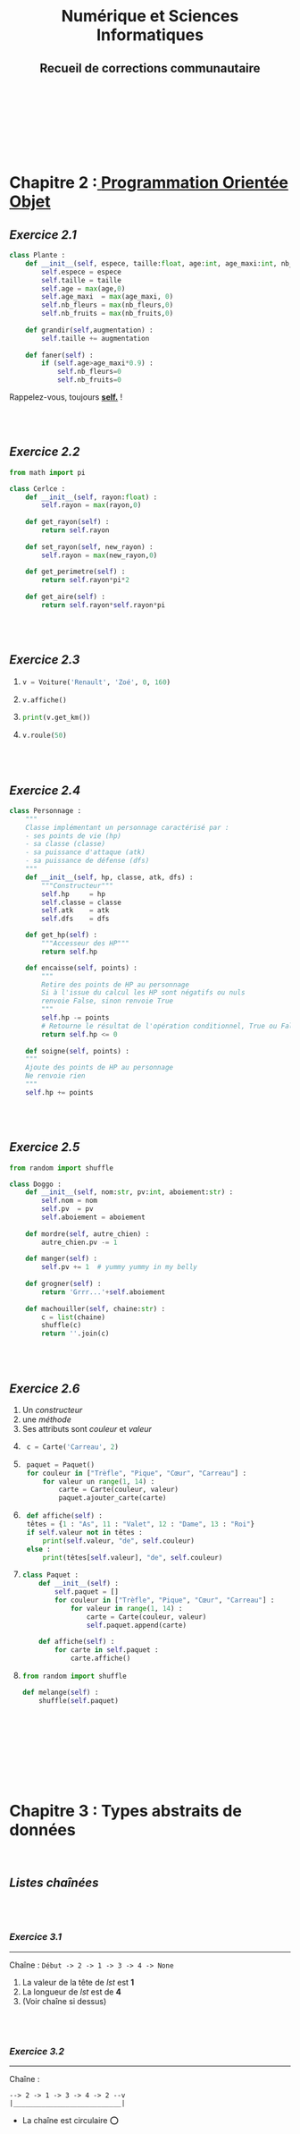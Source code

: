 <br><br><br>
<center><h1>Numérique et Sciences Informatiques</h1></center>
<center><h2>Recueil de corrections communautaire</h2></center>
<br><br><br><br><br><br><br>




# **Chapitre 2 :**[ **Programmation Orientée Objet**](https://cdn.discordapp.com/attachments/868964577071734814/873899194467876874/joke-women-class.png)

## *Exercice 2.1*
```py
class Plante :
    def __init__(self, espece, taille:float, age:int, age_maxi:int, nb_fleurs:int, nb_fruits:int) :
        self.espece = espece
        self.taille = taille
        self.age = max(age,0)
        self.age_maxi  = max(age_maxi, 0)
        self.nb_fleurs = max(nb_fleurs,0)
        self.nb_fruits = max(nb_fruits,0)
    
    def grandir(self,augmentation) :
        self.taille += augmentation
    
    def faner(self) :
        if (self.age>age_maxi*0.9) :
            self.nb_fleurs=0
            self.nb_fruits=0
```
Rappelez-vous, toujours [**self.**](https://www.youtube.com/watch?v=M5d7vygUPoQ) !

<br><br>


## *Exercice 2.2*
```py
from math import pi

class Cerlce :
    def __init__(self, rayon:float) :
        self.rayon = max(rayon,0)
    
    def get_rayon(self) :
        return self.rayon
    
    def set_rayon(self, new_rayon) :
        self.rayon = max(new_rayon,0)
    
    def get_perimetre(self) :
        return self.rayon*pi*2
    
    def get_aire(self) :
        return self.rayon*self.rayon*pi
```

<br><br>


## *Exercice 2.3*
1. ```py
   v = Voiture('Renault', 'Zoé', 0, 160)
   ```
2. ```py
   v.affiche()
   ```
3. ```py
   print(v.get_km())
   ```
4. ```py
   v.roule(50)
   ```

<br><br>


## *Exercice 2.4*
```py
class Personnage :
    """
    Classe implémentant un personnage caractérisé par :
    - ses points de vie (hp)
    - sa classe (classe)
    - sa puissance d'attaque (atk)
    - sa puissance de défense (dfs)
    """
    def __init__(self, hp, classe, atk, dfs) :
        """Constructeur"""
        self.hp     = hp
        self.classe = classe
        self.atk    = atk
        self.dfs    = dfs

    def get_hp(self) :
        """Accesseur des HP"""
        return self.hp

    def encaisse(self, points) :
        """
        Retire des points de HP au personnage
        Si à l'issue du calcul les HP sont négatifs ou nuls
        renvoie False, sinon renvoie True
        """
        self.hp -= points
        # Retourne le résultat de l'opération conditionnel, True ou False. Petite astuce sympa ;)
        return self.hp <= 0
    
    def soigne(self, points) :
    """
    Ajoute des points de HP au personnage
    Ne renvoie rien
    """
    self.hp += points
```

<br><br>


## *Exercice 2.5*
```py
from random import shuffle

class Doggo :
    def __init__(self, nom:str, pv:int, aboiement:str) :
        self.nom = nom
        self.pv  = pv
        self.aboiement = aboiement
    
    def mordre(self, autre_chien) :
        autre_chien.pv -= 1
    
    def manger(self) :
        self.pv += 1  # yummy yummy in my belly
    
    def grogner(self) :
        return 'Grrr...'+self.aboiement
    
    def machouiller(self, chaine:str) :
        c = list(chaine)
        shuffle(c)
        return ''.join(c)
```

<br><br>


## *Exercice 2.6*
1. Un *constructeur*
2. une *méthode*
3. Ses attributs sont *couleur* et *valeur*
4. ```py
    c = Carte('Carreau', 2)
   ```
5. ```py
    paquet = Paquet()
    for couleur in ["Trèfle", "Pique", "Cœur", "Carreau"] :
        for valeur un range(1, 14) :
            carte = Carte(couleur, valeur)
            paquet.ajouter_carte(carte)
   ```
6. ```py
    def affiche(self) :
    têtes = {1 : "As", 11 : "Valet", 12 : "Dame", 13 : "Roi"}
    if self.valeur not in têtes :
        print(self.valeur, "de", self.couleur)
    else :
        print(têtes[self.valeur], "de", self.couleur)
   ```
7.  ```py
    class Paquet :
        def __init__(self) :
            self.paquet = []
            for couleur in ["Trèfle", "Pique", "Cœur", "Carreau"] :
                for valeur in range(1, 14) :
                    carte = Carte(couleur, valeur)
                    self.paquet.append(carte)
        
        def affiche(self) :
            for carte in self.paquet :
                carte.affiche()
    ```
8.  ```py
    from random import shuffle
    
    def melange(self) :
        shuffle(self.paquet)
    ```

<br><br><br><br><br><br><br>




# **Chapitre 3 : Types abstraits de données**
<br>

## ***Listes chaînées***
<br><br>

### *Exercice 3.1*
---
Chaîne : ``Début -> 2 -> 1 -> 3 -> 4 -> None``

1. La valeur de la tête de *lst* est **1**
2. La longueur de *lst* est de **4**
3. (Voir chaîne si dessus)

<br><br>


### *Exercice 3.2*
---
Chaîne :
```
--> 2 -> 1 -> 3 -> 4 -> 2 --v
|___________________________|
```
- La chaîne est circulaire ⭕

<br><br>


### *Exercice 3.3*
---
```py
Fonction coupe(lst, n) :
    lst2 est une liste chaînée dont la tête est "la tête de lst"

    elt est la tête de "lst"

    # Lecture des chaînons jusqu'à trouver celui de valeur n
    Tant que elt est non vide et que la valeur de elt est différente de "n" :
        elt est égal au successeur de "elt"
    
    Si elt est vide :
        Renvoyer ("lst, lst2") # Pour expliquer rapidement, lst sera vide et lst2 contiendra tout
        # Sinon "lst2, None" est une possibilité
    Sinon :
        La tête de lst2 est égale au "successeur de elt"
        Le successeur de elt est "None"
        Renvoyer (lst, lst2)
```

<br><br>


### *Exercice 3.4*
---
1. *m* prend son successeur tout les 2 éléments parcourus puis à la fin son successeur si la liste est de longueur pair (on ne compte pas le premier élément). *m* devient donc **3** (au départ) puis **2** et pour finir **7**.
2. Même logique, *m* devient **3**, **2** et pour finir **7**.
3. Le rôle de ce code est de retourner le maillon au milieu de la chaîne.

<br><br>


### *Exercice 3.5*
---


<br><br>


### *Exercice 3.6*
---


<br><br>


### *Exercice 3.7*
---


<br><br><br><br><br><br>

---
## ***Piles***
<br><br>

### *Exercice 3.8*
---


<br><br>


### *Exercice 3.9*
---


<br><br>


### *Exercice 3.10*
---


<br><br>


### *Exercice 3.11*
---


<br><br>


### *Exercice 3.12*
---


<br><br>


### *Exercice 3.13*
---


<br><br>


### *Exercice 3.14*
---


<br><br>


### *Exercice 3.15*
---


<br><br>


### *Exercice 3.16*
---


<br><br>


### *Exercice 3.17*
---


<br><br>


### *Exercice 3.18*
---


<br><br>


### *Exercice 3.19*
---


<br><br><br><br><br><br>


---
## ***Files***
<br><br>

### *Exercice 3.20*
---


<br><br>


### *Exercice 3.21*
---


<br><br>


### *Exercice 3.22*
---


<br><br>


### *Exercice 3.23*
---


<br><br>


### *Exercice 3.24*
---


<br><br>


### *Exercice 3.25*
---


<br><br>








<br><br><br><br><br><br><br><br><br>
# Aides à l'écriture de ce document :

Editeur de textes :
- VScode - Extension <u>Markdown All in One</u> de *Yu Zhang*
- StackEdit [(web)](https://stackedit.io/app#)
- Github (web) depuis le repo

Cheatsheet : https://github.com/adam-p/markdown-here/wiki/Markdown-Cheatsheet

N'oubliez pas que le Markdown est une **version simplifé d'écrire de l'HTML**.<br>
Vous pouvez écrire comme vous le souhaitez !

Et le Markdown moderne est rempli de plug-ins. Pour interpréter du LateX par exemple ;)